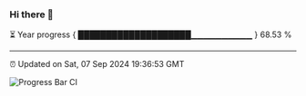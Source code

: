 ### Hi there 👋

⏳ Year progress { ████████████████████▁▁▁▁▁▁▁▁▁▁ } 68.53 %

---

⏰ Updated on Sat, 07 Sep 2024 19:36:53 GMT

![Progress Bar CI](https://github.com/IshwaranRudhara/GIT-ACTION/workflows/Progress%20Bar%20CI/badge.svg)
